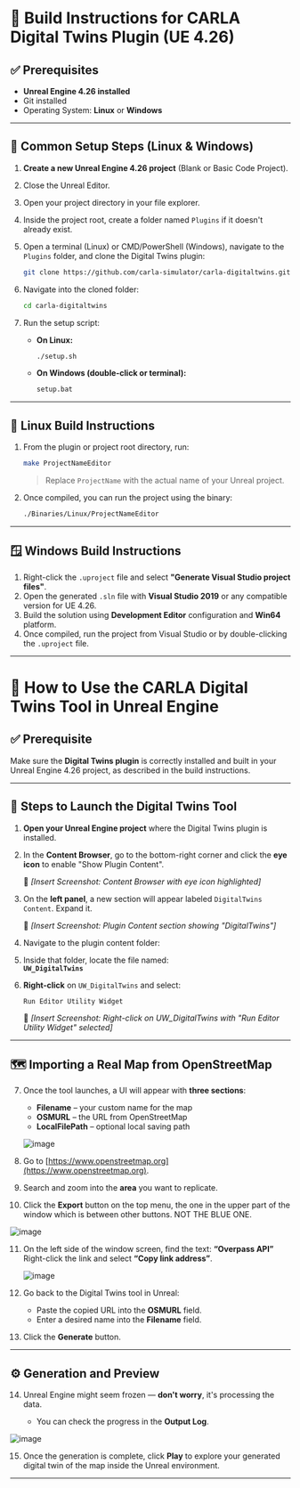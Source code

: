 # 🔧 Build Instructions for CARLA Digital Twins Plugin (UE 4.26)

## ✅ Prerequisites

- **Unreal Engine 4.26 installed**
- Git installed
- Operating System: **Linux** or **Windows**

---

## 🧱 Common Setup Steps (Linux & Windows)

1. **Create a new Unreal Engine 4.26 project** (Blank or Basic Code Project).
2. Close the Unreal Editor.
3. Open your project directory in your file explorer.
4. Inside the project root, create a folder named `Plugins` if it doesn't already exist.
5. Open a terminal (Linux) or CMD/PowerShell (Windows), navigate to the `Plugins` folder, and clone the Digital Twins plugin:

   ```bash
   git clone https://github.com/carla-simulator/carla-digitaltwins.git
   ```

6. Navigate into the cloned folder:

   ```bash
   cd carla-digitaltwins
   ```

7. Run the setup script:

   - **On Linux:**
     ```bash
     ./setup.sh
     ```
   - **On Windows (double-click or terminal):**
     ```cmd
     setup.bat
     ```

---

## 🐧 Linux Build Instructions

1. From the plugin or project root directory, run:

   ```bash
   make ProjectNameEditor
   ```

   > Replace `ProjectName` with the actual name of your Unreal project.

2. Once compiled, you can run the project using the binary:

   ```bash
   ./Binaries/Linux/ProjectNameEditor
   ```

---

## 🪟 Windows Build Instructions

1. Right-click the `.uproject` file and select **"Generate Visual Studio project files"**.
2. Open the generated `.sln` file with **Visual Studio 2019** or any compatible version for UE 4.26.
3. Build the solution using **Development Editor** configuration and **Win64** platform.
4. Once compiled, run the project from Visual Studio or by double-clicking the `.uproject` file.

---

# 🧭 How to Use the CARLA Digital Twins Tool in Unreal Engine

## ✅ Prerequisite

Make sure the **Digital Twins plugin** is correctly installed and built in your Unreal Engine 4.26 project, as described in the build instructions.

---

## 🚀 Steps to Launch the Digital Twins Tool

1. **Open your Unreal Engine project** where the Digital Twins plugin is installed.

2. In the **Content Browser**, go to the bottom-right corner and click the **eye icon** to enable "Show Plugin Content".

   📸 *[Insert Screenshot: Content Browser with eye icon highlighted]*

3. On the **left panel**, a new section will appear labeled `DigitalTwins Content`. Expand it.

   📸 *[Insert Screenshot: Plugin Content section showing "DigitalTwins"]*

4. Navigate to the plugin content folder:

5. Inside that folder, locate the file named:  
   **`UW_DigitalTwins`**

6. **Right-click** on `UW_DigitalTwins` and select:

   ```
   Run Editor Utility Widget
   ```

   📸 *[Insert Screenshot: Right-click on UW_DigitalTwins with "Run Editor Utility Widget" selected]*

---

## 🗺️ Importing a Real Map from OpenStreetMap

7. Once the tool launches, a UI will appear with **three sections**:

   - **Filename** – your custom name for the map
   - **OSMURL** – the URL from OpenStreetMap
   - **LocalFilePath** – optional local saving path

   ![image](https://github.com/user-attachments/assets/a076addd-3275-4304-b815-27575c9766b0)


8. Go to [https://www.openstreetmap.org](https://www.openstreetmap.org).

9. Search and zoom into the **area** you want to replicate.

10. Click the **Export** button on the top menu, the one in the upper part of the window which is between other buttons. NOT THE BLUE ONE.
   
![image](https://github.com/user-attachments/assets/e6bbc00b-b30c-48f8-80ab-34a6419b3555)


11. On the left side of the window screen, find the text:
    **“Overpass API”**  
    Right-click the link and select **“Copy link address”**.

    ![image](https://github.com/user-attachments/assets/a51d849a-55e3-49ca-95c8-d96c75692e9d)


12. Go back to the Digital Twins tool in Unreal:

    - Paste the copied URL into the **OSMURL** field.
    - Enter a desired name into the **Filename** field.

13. Click the **Generate** button.

---

## ⚙️ Generation and Preview

14. Unreal Engine might seem frozen — **don't worry**, it's processing the data.

    - You can check the progress in the **Output Log**.

![image](https://github.com/user-attachments/assets/2fbca4f2-5e59-44fa-b9f1-62d3b6601917)


15. Once the generation is complete, click **Play** to explore your generated digital twin of the map inside the Unreal environment.

---
